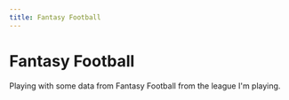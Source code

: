 ```yaml
---
title: Fantasy Football
---
```


# Fantasy Football

Playing with some data from Fantasy Football from the league I'm playing.
